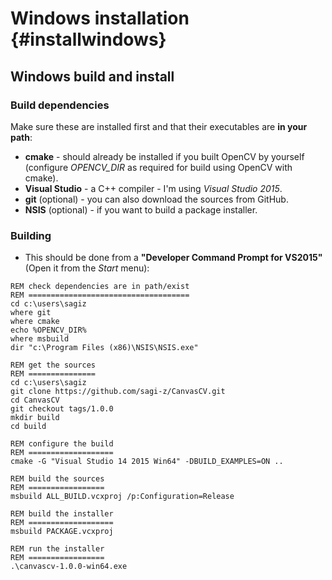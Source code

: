 Windows installation {#installwindows}
====================

## Windows build and install
### Build dependencies
Make sure these are installed first and that their executables are **in your path**:
* **cmake** - should already be installed if you built OpenCV by yourself (configure *OPENCV\_DIR* as required for build using OpenCV with cmake).
* **Visual Studio** - a C++ compiler - I'm using *Visual Studio 2015*.
* **git** (optional) - you can also download the sources from GitHub.
* **NSIS** (optional) - if you want to build a package installer.

### Building

* This should be done from a **"Developer Command Prompt for VS2015"** (Open it from the *Start* menu):
```
REM check dependencies are in path/exist
REM ====================================
cd c:\users\sagiz
where git
where cmake
echo %OPENCV_DIR%
where msbuild
dir "c:\Program Files (x86)\NSIS\NSIS.exe"

REM get the sources
REM ===============
cd c:\users\sagiz
git clone https://github.com/sagi-z/CanvasCV.git
cd CanvasCV
git checkout tags/1.0.0
mkdir build
cd build

REM configure the build
REM ===================
cmake -G "Visual Studio 14 2015 Win64" -DBUILD_EXAMPLES=ON ..

REM build the sources
REM =================
msbuild ALL_BUILD.vcxproj /p:Configuration=Release

REM build the installer
REM ===================
msbuild PACKAGE.vcxproj

REM run the installer
REM =================
.\canvascv-1.0.0-win64.exe

```
